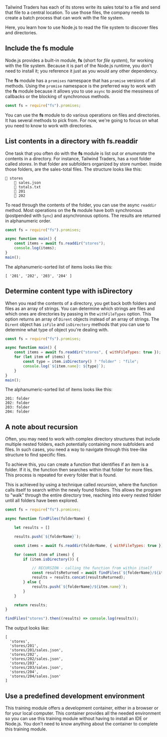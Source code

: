 Tailwind Traders has each of its stores write its sales total to a file and send that file to a central location. To use those files, the company needs to create a batch process that can work with the file system.

Here, you learn how to use Node.js to read the file system to discover files and directories.

## Include the fs module

Node.js provides a built-in module, **fs** (short for _file system_), for working with the file system. Because it is part of the Node.js runtime, you don't need to install it; you reference it just as you would any other dependency. 

The **fs** module has a `promises` namespace that has `promise` versions of all methods. Using the `promise` namespace is the preferred way to work with the **fs** module because it allows you to use `async` to avoid the messiness of callbacks or the blocking of synchronous methods.

```javascript
const fs = require("fs").promises;
```

You can use the **fs** module to do various operations on files and directories. It has several methods to pick from. For now, we're going to focus on what you need to know to work with directories.

## List contents in a directory with fs.readdir

One task that you often do with the **fs** module is list out or *enumerate* the contents in a directory. For instance, Tailwind Traders, has a root folder called *stores*. In that folder are subfolders organized by store number. Inside those folders, are the sales-total files. The structure looks like this:

```
📂 stores
    📄 sales.json
    📄 totals.txt
    📂 201
    📂 202
```

To read through the contents of the folder, you can use the async `readdir` method. Most operations on the **fs** module have both synchronous (postpended with `Sync`) and asynchronous options. The results are returned in alphanumeric order.

```javascript
const fs = require("fs").promises;

async function main() {
    const items = await fs.readdir("stores");
    console.log(items);
}
main();
```

The alphanumeric-sorted list of items looks like this:

```console
[ '201', '202', '203', '204' ]
```

## Determine content type with isDirectory

When you read the contents of a directory, you get back both folders and files as an array of strings. You can determine which strings are files and which ones are directories by passing in the `withFileTypes` option. This option returns an array of `Dirent` objects instead of an array of strings. The `Dirent` object has `isFile` and `isDirectory` methods that you can use to determine what type of object you're dealing with.

```javascript
const fs = require("fs").promises;

async function main() {
    const items = await fs.readdir("stores", { withFileTypes: true });
    for (let item of items) {
        const type = item.isDirectory() ? "folder" : "file";
        console.log(`${item.name}: ${type}`);
    }
}
main();
```

The alphanumeric-sorted list of items looks like this:

```console
201: folder
202: folder
203: folder
204: folder
```

## A note about recursion

Often, you may need to work with complex directory structures that include multiple nested folders, each potentially containing more subfolders and files. In such cases, you need a way to navigate through this tree-like structure to find specific files.

To achieve this, you can create a function that identifies if an item is a folder. If it is, the function then searches within that folder for more files. This process is repeated for every folder that is found.

This is achieved by using a technique called *recursion*, where the function calls itself to search within the newly found folders. This allows the program to "walk" through the entire directory tree, reaching into every nested folder until all folders have been explored.


```javascript
const fs = require("fs").promises;

async function findFiles(folderName) {

    let results = []

    results.push(`${folderName}`);

    const items = await fs.readdir(folderName, { withFileTypes: true });

    for (const item of items) {
        if (item.isDirectory()) {

            // RECURSION - calling the function from within itself
            const resultsReturned = await findFiles(`${folderName}/${item.name}`);
            results = results.concat(resultsReturned);
        } else {
            results.push(`${folderName}/${item.name}`);
        }
    }

    return results;
}

findFiles("stores").then((results) => console.log(results));
```

The output looks like: 

```console
[
  'stores',
  'stores/201',
  'stores/201/sales.json',
  'stores/202',
  'stores/202/sales.json',
  'stores/203',
  'stores/203/sales.json',
  'stores/204',
  'stores/204/sales.json'
]
```

## Use a predefined development environment

This training module offers a development container, either in a browser or for your local computer. This container provides all the needed environment so you can use this training module without having to install an IDE or Node.js. You don't need to know anything about the container to complete this training module.